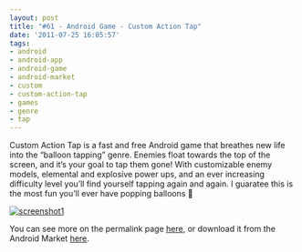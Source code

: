 ```yaml
---
layout: post
title: "#61 - Android Game - Custom Action Tap"
date: '2011-07-25 16:05:57'
tags:
- android
- android-app
- android-game
- android-market
- custom
- custom-action-tap
- games
- genre
- tap
---
```



Custom Action Tap is a fast and free Android game that breathes new life into the “balloon tapping” genre. Enemies float towards the top of the screen, and it’s your goal to tap them gone! With customizable enemy models, elemental and explosive power ups, and an ever increasing difficulty level you’ll find yourself tapping again and again. I guaratee this is the most fun you’ll ever have popping balloons 🙂

[![](http://66.147.244.180/~hunterda/content/images/2011/07/screenshot1221-180x300.png "screenshot1")](http://hunterdavis.com/android-game-custom-action-tap)

You can see more on the permalink page [here](http://hunterdavis.com/android-game-custom-action-tap), or download it from the Android Market [here](https://market.android.com/details?id=com.hunterdavis.customactiontap).


